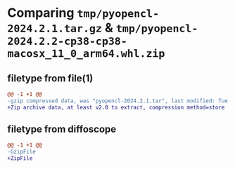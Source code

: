 # Comparing `tmp/pyopencl-2024.2.1.tar.gz` & `tmp/pyopencl-2024.2.2-cp38-cp38-macosx_11_0_arm64.whl.zip`

## filetype from file(1)

```diff
@@ -1 +1 @@
-gzip compressed data, was "pyopencl-2024.2.1.tar", last modified: Tue May  7 14:22:45 2024, max compression
+Zip archive data, at least v2.0 to extract, compression method=store
```

## filetype from diffoscope

```diff
@@ -1 +1 @@
-GzipFile
+ZipFile
```

